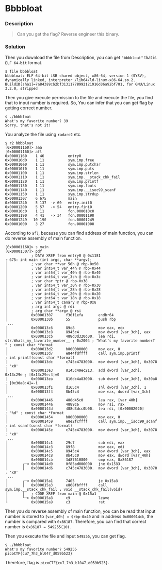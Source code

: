 # Bbbbloat
### Description
> Can you get the flag? Reverse engineer this binary.

### Solution
Then you download the file from Description, you can get `"bbbbloat"` that is `ELF 64-bit` format.
```
$ file bbbbloat
bbbbloat: ELF 64-bit LSB shared object, x86-64, version 1 (SYSV), dynamically linked, interpreter /lib64/ld-linux-x86-64.so.2, BuildID[sha1]=7a84389cb2bf31311778992121916d06a92bf701, for GNU/Linux 3.2.0, stripped
```

Then you give execute permission to the file and execute the file, you find that to input number is required. So, You can infer that you can get flag by getting correct number.
```
$ ./bbbbloat
What's my favorite number? 39
Sorry, that's not it!
```

You analyze the file using `radare2` etc.
```
$ r2 bbbbloat
[0x00001160]> aaa
[0x00001160]> afl
0x00001160    1 46           entry0
0x000010d0    1 11           sym.imp.free
0x000010e0    1 11           sym.imp.putchar
0x000010f0    1 11           sym.imp.puts
0x00001100    1 11           sym.imp.strlen
0x00001110    1 11           sym.imp.__stack_chk_fail
0x00001120    1 11           sym.imp.printf
0x00001130    1 11           sym.imp.fputs
0x00001140    1 11           sym.imp.__isoc99_scanf
0x00001150    1 11           sym.imp.strdup
0x00001307    6 675          main
0x00001240    5 137  -> 60   entry.init0
0x00001200    5 57   -> 54   entry.fini0
0x000010c0    1 11           fcn.000010c0
0x00001190    4 41   -> 34   fcn.00001190
0x00001249   10 190          fcn.00001249
0x00001000    3 27           fcn.00001000
```

According to `afl`, because you can find address of main function, you can do reverse assembly of main function.
```
[0x00001160]> s main
[0x00001307]> pdf
            ; DATA XREF from entry0 @ 0x1181
┌ 675: int main (int argc, char **argv);
│           ; var char **var_50h @ rbp-0x50
│           ; var int64_t var_44h @ rbp-0x44
│           ; var int64_t var_40h @ rbp-0x40
│           ; var int64_t var_3ch @ rbp-0x3c
│           ; var char *ptr @ rbp-0x38
│           ; var int64_t var_30h @ rbp-0x30
│           ; var int64_t var_28h @ rbp-0x28
│           ; var int64_t var_20h @ rbp-0x20
│           ; var int64_t var_18h @ rbp-0x18
│           ; var int64_t canary @ rbp-0x8
│           ; arg int argc @ rdi
│           ; arg char **argv @ rsi
│           0x00001307      f30f1efa       endbr64
│           0x0000130b      55             push rbp
 ...
│           0x000013c6      89c8           mov eax, ecx
│           0x000013c8      8945c4         mov dword [var_3ch], eax
│           0x000013cb      488d3d320c00.  lea rdi, str.Whats_my_favorite_number__ ; 0x2004 ; "What's my favorite number? " ; const char *format
│           0x000013d2      b800000000     mov eax, 0
│           0x000013d7      e844fdffff     call sym.imp.printf         ; int printf(const char *format)
│           0x000013dc      c745c4783000.  mov dword [var_3ch], 0x3078 ; 'x0'
│           0x000013e3      8145c49ec213.  add dword [var_3ch], 0x13c29e ; [0x13c29e:4]=0
│           0x000013ea      816dc4a83000.  sub dword [var_3ch], 0x30a8 ; [0x30a8:4]=-1
│           0x000013f1      d165c4         shl dword [var_3ch], 1
│           0x000013f4      8b45c4         mov eax, dword [var_3ch]
 ...
│           0x00001446      488d45c0       lea rax, [var_40h]
│           0x0000144a      4889c6         mov rsi, rax
│           0x0000144d      488d3dcc0b00.  lea rdi, [0x00002020]       ; "%d" ; const char *format
│           0x00001454      b800000000     mov eax, 0
│           0x00001459      e8e2fcffff     call sym.imp.__isoc99_scanf ; int scanf(const char *format)
│           0x0000145e      c745c4783000.  mov dword [var_3ch], 0x3078 ; 'x0'
 ...
│           0x000014c1      29c7           sub edi, eax
│           0x000014c3      89f8           mov eax, edi
│           0x000014c5      8945c4         mov dword [var_3ch], eax
│           0x000014c8      8b45c0         mov eax, dword [var_40h]
│           0x000014cb      3d87610800     cmp eax, 0x86187
│       ┌─< 0x000014d0      0f85ad000000   jne 0x1583
│       │   0x000014d6      c745c4783000.  mov dword [var_3ch], 0x3078 ; 'x0'
 ...
│       ┌─< 0x000015a1      7405           je 0x15a8
│       │   0x000015a3      e868fbffff     call sym.imp.__stack_chk_fail ; void __stack_chk_fail(void)
│       │   ; CODE XREF from main @ 0x15a1
│       └─> 0x000015a8      c9             leave
└           0x000015a9      c3             ret
```

Then you do reverse assembly of main function, you can be read that input number is stored to `[var_40h] = $rbp-0x40` and in address `0x000014cb`, the number is compared with `0x86187`.
Therefore, you can find that correct number is `0x86187 = 549255(10)`.

Then you execute the file and input `549255`, you can get flag.
```
$ ./bbbbloat
What's my favorite number? 549255
picoCTF{cu7_7h3_bl047_d059b523}
```

Therefore, flag is `picoCTF{cu7_7h3_bl047_d059b523}`.